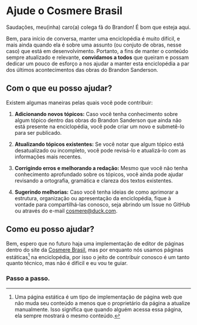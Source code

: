 # Ajude o Cosmere Brasil
Saudações, meu(inha) caro(a) colega fã do Brandon! É bom que esteja aqui. 

Bem, para início de conversa, manter uma enciclopédia é muito difícil, e mais ainda quando ela é sobre uma assunto (ou conjuto de obras, nesse caso) que está em desenvolvimento. Portanto, a fins de manter o conteúdo sempre atualizado e relevante, **convidamos a todos** que queiram e possam dedicar um pouco de esforço a nos ajudar a manter esta enciclopédia a par dos últimos acontecimentos das obras do Brandon Sanderson.

## Com o que eu posso ajudar?
Existem algumas maneiras pelas quais você pode contribuir:

1. **Adicionando novos tópicos:** Caso você tenha conhecimento sobre algum tópico dentro das obras do Brandon Sanderson que ainda não está presente na enciclopédia, você pode criar um novo e submetê-lo para ser publicado. 

2. **Atualizando tópicos existentes:** Se você notar que algum tópico está desatualizado ou incompleto, você pode revisá-lo e atualizá-lo com as informações mais recentes.

3. **Corrigindo erros e melhorando a redação:** Mesmo que você não tenha conhecimento aprofundado sobre os tópicos, você ainda pode ajudar revisando a ortografia, gramática e clareza dos textos existentes.

4. **Sugerindo melhorias:** Caso você tenha ideias de como aprimorar a estrutura, organização ou apresentação da enciclopédia, fique à vontade para compartilhá-las conosco, seja abrindo um Issue no GitHub ou através do e-mail cosmere@duck.com.

## Como eu posso ajudar?
Bem, espero que no futuro haja uma implementação de editor de páginas dentro do site da [Cosmere Brasil](https://cosmere-brasil.vercel.app/), mas por enquanto nós usamos páginas estáticas[^1] na enciclopédia, por isso o jeito de contribuir conosco é um tanto quanto técnico, mas não é difícil e eu vou te guiar.

### Passo a passo.


[^1]: Uma página estática é um tipo de implementação de página web que não muda seu conteúdo a menos que o proprietário da página a atualize manualmente. Isso significa que quando alguém acessa essa página, ela sempre mostrará o mesmo conteúdo. 
